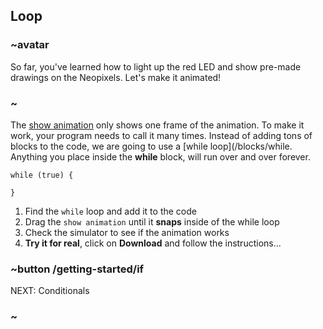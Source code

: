 ## Loop

### ~avatar

So far, you've learned how to light up the red LED and show pre-made drawings on the Neopixels.
Let's make it animated!

### ~

The [show animation](/reference/light/show-animation) only shows one frame of the animation. 
To make it work, your program needs to call it many times. 
Instead of adding tons of blocks to the code, we are going to use a [while loop](/blocks/while.
Anything you place inside the **while** block, will run over and over forever.

```block
while (true) {
    
}
```

1. Find the ``while`` loop and add it to the code
2. Drag the ``show animation`` until it **snaps** inside of the while loop
3. Check the simulator to see if the animation works
4. **Try it for real**, click on **Download** and follow the instructions...

### ~button /getting-started/if

NEXT: Conditionals

### ~